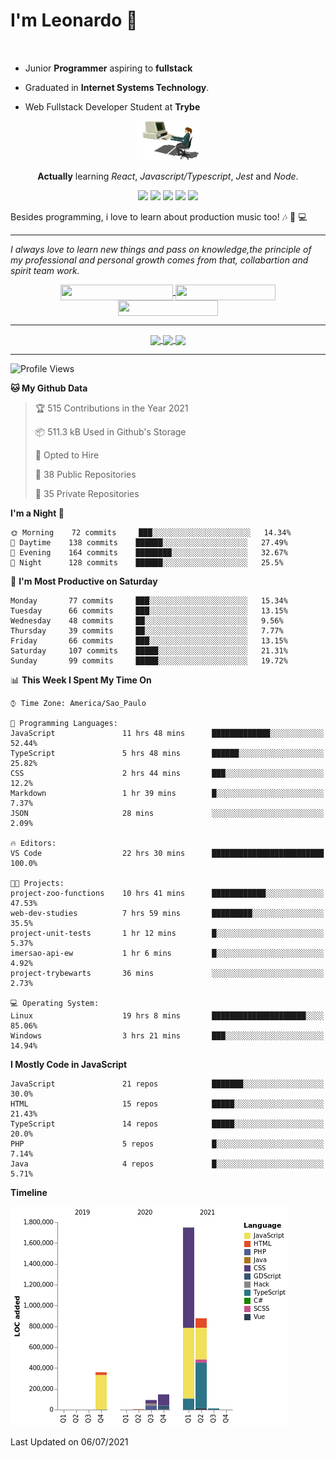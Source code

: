 # I'm Leonardo 🌈
<p align="center">
<img src="https://upload.wikimedia.org/wikipedia/en/thumb/0/05/Flag_of_Brazil.svg/1200px-Flag_of_Brazil.svg.png" width=20 height=15 / >
<img src="https://upload.wikimedia.org/wikipedia/commons/2/2b/Bandeira_do_estado_de_S%C3%A3o_Paulo.svg" width=20 height=15 / >
</p>

- Junior <b>Programmer</b> aspiring to <b>fullstack</b>

- Graduated in <b>Internet Systems Technology</b>.

- Web Fullstack Developer Student at <b>Trybe</b>

<div align="center">

<img src="./img/computer.gif" width="100px">

**Actually** learning _React_, _Javascript/Typescript_, _Jest_ and  _Node_. 

</div>
       
<p align="center">
<img src="https://badges.aleen42.com/src/react.svg">
<img src="https://badges.aleen42.com/src/javascript.svg">
<img src="https://badges.aleen42.com/src/typescript.svg">
<img src="https://badges.aleen42.com/src/jest_1.svg">
<img src="https://badges.aleen42.com/src/node.svg">
<br>
</p>

Besides programming, i love to learn about production music too! :notes: :musical_keyboard: :computer:

* * *

<i>I always love to learn new things and pass on knowledge,the principle of my professional and personal growth comes from that, collabartion and spirit team work.</i><br>

<div align="center">
       
<a href="https://www.linkedin.com/in/lcds90/">
  <img align="center" src="https://img.shields.io/static/v1?logo=linkedin&label=linkedin&message=lcds90&color=blue&style=for-the-badge" height=25 width=180/>
</a>
<a href="http://lcds.me">
  <img align="center" src="https://img.shields.io/static/v1?&label=Portflio&message=site&color=green&style=for-the-badge" height=25 width=160/>
</a>
<a href="mailto:lcds90@gmail.com">
  <img align="center" src="https://img.shields.io/static/v1?&logo=gmail&label=Send&message=Email&color=red&style=for-the-badge" height=25 width=160/>
</a>
       
</div>

* * *

<div align="center">
<a href="https://github.com/lcds90/">
  <img align="center" src="https://github-readme-stats.vercel.app/api/top-langs/?username=lcds90&langs_count=10&theme=gruvbox&layout=compact&include_all_commits=true" width="400px"/>
</a>
<a href="https://wakatime.com/@lcds90">
  <img align="center" src="https://github-readme-stats.vercel.app/api/wakatime?username=lcds90&theme=gruvbox&layout=compact"  width="400px"/>
</a>
<a href="https://github.com/lcds90/">
  <img align="center" src="https://github-readme-stats.vercel.app/api?username=lcds90&show_icons=true&theme=gruvbox&hide=contribs,issues,stars" width="350px" />
</a>
</div>
<hr>

<!--START_SECTION:waka-->
![Profile Views](http://img.shields.io/badge/Profile%20Views-6-blue)

**🐱 My Github Data** 

> 🏆 515 Contributions in the Year 2021
 > 
> 📦 511.3 kB Used in Github's Storage 
 > 
> 💼 Opted to Hire
 > 
> 📜 38 Public Repositories 
 > 
> 🔑 35 Private Repositories  
 > 
**I'm a Night 🦉** 

```text
🌞 Morning    72 commits     ███░░░░░░░░░░░░░░░░░░░░░░   14.34% 
🌆 Daytime    138 commits    ██████░░░░░░░░░░░░░░░░░░░   27.49% 
🌃 Evening    164 commits    ████████░░░░░░░░░░░░░░░░░   32.67% 
🌙 Night      128 commits    ██████░░░░░░░░░░░░░░░░░░░   25.5%

```
📅 **I'm Most Productive on Saturday** 

```text
Monday       77 commits     ███░░░░░░░░░░░░░░░░░░░░░░   15.34% 
Tuesday      66 commits     ███░░░░░░░░░░░░░░░░░░░░░░   13.15% 
Wednesday    48 commits     ██░░░░░░░░░░░░░░░░░░░░░░░   9.56% 
Thursday     39 commits     ██░░░░░░░░░░░░░░░░░░░░░░░   7.77% 
Friday       66 commits     ███░░░░░░░░░░░░░░░░░░░░░░   13.15% 
Saturday     107 commits    █████░░░░░░░░░░░░░░░░░░░░   21.31% 
Sunday       99 commits     █████░░░░░░░░░░░░░░░░░░░░   19.72%

```


📊 **This Week I Spent My Time On** 

```text
⌚︎ Time Zone: America/Sao_Paulo

💬 Programming Languages: 
JavaScript               11 hrs 48 mins      █████████████░░░░░░░░░░░░   52.44% 
TypeScript               5 hrs 48 mins       ██████░░░░░░░░░░░░░░░░░░░   25.82% 
CSS                      2 hrs 44 mins       ███░░░░░░░░░░░░░░░░░░░░░░   12.2% 
Markdown                 1 hr 39 mins        █░░░░░░░░░░░░░░░░░░░░░░░░   7.37% 
JSON                     28 mins             ░░░░░░░░░░░░░░░░░░░░░░░░░   2.09%

🔥 Editors: 
VS Code                  22 hrs 30 mins      █████████████████████████   100.0%

🐱‍💻 Projects: 
project-zoo-functions    10 hrs 41 mins      ████████████░░░░░░░░░░░░░   47.53% 
web-dev-studies          7 hrs 59 mins       █████████░░░░░░░░░░░░░░░░   35.5% 
project-unit-tests       1 hr 12 mins        █░░░░░░░░░░░░░░░░░░░░░░░░   5.37% 
imersao-api-ew           1 hr 6 mins         █░░░░░░░░░░░░░░░░░░░░░░░░   4.92% 
project-trybewarts       36 mins             ░░░░░░░░░░░░░░░░░░░░░░░░░   2.73%

💻 Operating System: 
Linux                    19 hrs 8 mins       █████████████████████░░░░   85.06% 
Windows                  3 hrs 21 mins       ███░░░░░░░░░░░░░░░░░░░░░░   14.94%

```

**I Mostly Code in JavaScript** 

```text
JavaScript               21 repos            ███████░░░░░░░░░░░░░░░░░░   30.0% 
HTML                     15 repos            █████░░░░░░░░░░░░░░░░░░░░   21.43% 
TypeScript               14 repos            █████░░░░░░░░░░░░░░░░░░░░   20.0% 
PHP                      5 repos             █░░░░░░░░░░░░░░░░░░░░░░░░   7.14% 
Java                     4 repos             █░░░░░░░░░░░░░░░░░░░░░░░░   5.71%

```


**Timeline**

![Chart not found](https://raw.githubusercontent.com/lcds90/lcds90/main/charts/bar_graph.png) 


 Last Updated on 06/07/2021
<!--END_SECTION:waka-->
